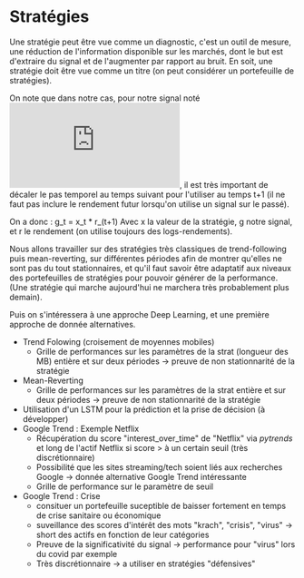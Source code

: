 # Stratégies 

Une stratégie peut être vue comme un diagnostic, c'est un outil de mesure, une réduction de l'information disponible sur les marchés, dont le but est d'extraire du signal et de l'augmenter par rapport au bruit. En soit, une stratégie doit être vue comme un titre (on peut considérer un portefeuille de stratégies).

On note que dans notre cas, pour notre signal noté ![img](http://www.sciweavers.org/tex2img.php?eq=x_t&bc=White&fc=Black&im=jpg&fs=12&ff=arev&edit=0), il est très important de décaler le pas temporel au temps suivant pour l'utiliser au temps t+1 (il ne faut pas inclure le rendement futur lorsqu'on utilise un signal sur le passé). 

On a donc :
g_t = x_t * r_(t+1)
Avec x la valeur de la stratégie, g notre signal, et r le rendement (on utilise toujours des logs-rendements).

Nous allons travailler sur des stratégies très classiques de trend-following puis mean-reverting, sur différentes périodes afin de montrer qu'elles ne sont pas du tout stationnaires, et qu'il faut savoir être adaptatif aux niveaux des portefeuilles de stratégies pour pouvoir générer de la performance. (Une stratégie qui marche aujourd'hui ne marchera très probablement plus demain). 

Puis on s'intéressera à une approche Deep Learning, et une première approche de donnée alternatives.

- Trend Folowing (croisement de moyennes mobiles)
  - Grille de performances sur les paramètres de la strat (longueur des MB) entière et sur deux périodes -> preuve de non stationnarité de la stratégie
- Mean-Reverting 
  - Grille de performances sur les paramètres de la strat entière et sur deux périodes -> preuve de non stationnarité de la stratégie
- Utilisation d'un LSTM pour la prédiction et la prise de décision (à développer)
- Google Trend : Exemple Netflix
  - Récupération du score "interest_over_time" de "Netflix" via *pytrends* et long de l'actif Netflix si score > à un certain seuil (très discrétionnaire)
  - Possibilité que les sites streaming/tech soient liés aux recherches Google -> donnée alternative Google Trend intéressante
  - Grille de performance sur le paramètre de seuil
- Google Trend : Crise
  - consituer un portefeuille suceptible de baisser fortement en temps de crise sanitaire ou économique
  - suveillance des scores d'intérêt des mots "krach", "crisis", "virus" -> short des actifs en fonction de leur catégories
  - Preuve de la significativité du signal -> performance pour "virus" lors du covid par exemple 
  - Très discrétionnaire -> a utiliser en stratégies "défensives"
